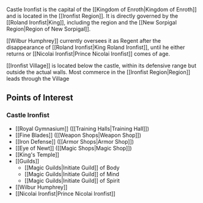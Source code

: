 
Castle Ironfist is the capital of the [[Kingdom of Enroth|Kingdom of Enroth]] and is located in the [[Ironfist Region]]. It is directly governed by the [[Roland Ironfist|King]], including the region and the [[New Sorpigal Region|Region of New Sorpigal]].

[[Wilbur Humphrey]] currently oversees it as Regent after the disappearance of [[Roland Ironfist|King Roland Ironfist]], until he either returns or [[Nicolai Ironfist|Prince Nicolai Ironfist]] comes of age.

[[Ironfist Village]] is located below the castle, within its defensive range but outside the actual walls. Most commerce in the [[Ironfist Region|Region]] leads through the Village
## Points of Interest
### Castle Ironfist
* [[Royal Gymnasium]] ([[Training Halls|Training Hall]])
* [[Fine Blades]] ([[Weapon Shops|Weapon Shop]])
* [[Iron Defense]] ([[Armor Shops|Armor Shop]])
* [[Eye of Newt]] ([[Magic Shops|Magic Shop]])
* [[King's Temple]]
* [[Guilds]]
	* [[Magic Guilds|Initiate Guild]] of Body
	* [[Magic Guilds|Initiate Guild]] of Mind
	* [[Magic Guilds|Initiate Guild]] of Spirit
* [[Wilbur Humphrey]]
* [[Nicolai Ironfist|Prince Nicolai Ironfist]]

